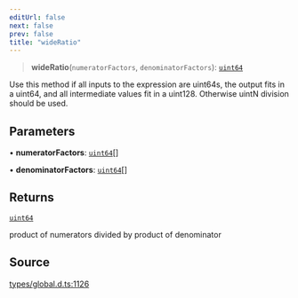 ```yaml
---
editUrl: false
next: false
prev: false
title: "wideRatio"
---
```


> **wideRatio**(`numeratorFactors`, `denominatorFactors`): [`uint64`](../type-aliases/uint64.md)

Use this method if all inputs to the expression are uint64s,
the output fits in a uint64, and all intermediate values fit in a uint128.
Otherwise uintN division should be used.

## Parameters

• **numeratorFactors**: [`uint64`](../type-aliases/uint64.md)[]

• **denominatorFactors**: [`uint64`](../type-aliases/uint64.md)[]

## Returns

[`uint64`](../type-aliases/uint64.md)

product of numerators divided by product of denominator

## Source

[types/global.d.ts:1126](https://github.com/algorandfoundation/tealscript/blob/18ba30a9/types/global.d.ts#L1126)
